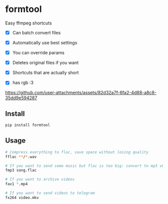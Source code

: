 # formtool

Easy ffmpeg shortcuts

- [x] Can batch convert files
- [x] Automatically use best settings
- [x] You can override params
- [x] Deletes original files if you want
- [x] Shortcuts that are actually short
- [x] has rgb :3



https://github.com/user-attachments/assets/82d32a7f-6fa2-4d88-a8c8-35dd9e594287



## Install

```bash
pip install formtool
```

## Usage

```bash
# Compress everything to flac, save space without losing quality
fflac **/*.wav

# If you want to send some music but flac is too big: convert to mp3 v0
fmp3 song.flac

# If you want to archive videos
fav1 *.mp4

# If you want to send videos to telegram
fx264 video.mkv
```
